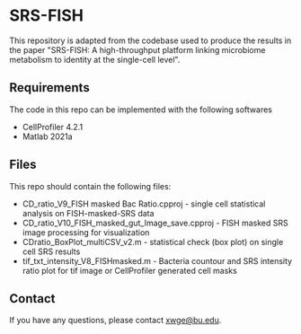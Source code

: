 # SRS-FISH

This repository is adapted from the codebase used to produce the results in the paper "SRS-FISH: A high-throughput platform linking microbiome
metabolism to identity at the single-cell level".

## Requirements
The code in this repo can be implemented with the following softwares
* CellProfiler 4.2.1
* Matlab 2021a

## Files
This repo should contain the following files:
* CD_ratio_V9_FISH masked Bac Ratio.cpproj - single cell statistical analysis on FISH-masked-SRS data
* CD_ratio_V10_FISH_masked_gut_Image_save.cpproj - FISH masked SRS image processing for visualization
* CDratio_BoxPlot_multiCSV_v2.m - statistical check (box plot) on single cell SRS results 
* tif_txt_intensity_V8_FISHmasked.m - Bacteria countour and SRS intensity ratio plot for tif image or CellProfiler generated cell masks 

## Contact
If you have any questions, please contact xwge@bu.edu.
